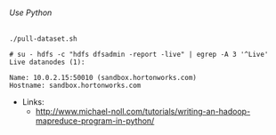 ###### Use Python

```
./pull-dataset.sh
```

```
# su - hdfs -c "hdfs dfsadmin -report -live" | egrep -A 3 '^Live'
Live datanodes (1):

Name: 10.0.2.15:50010 (sandbox.hortonworks.com)
Hostname: sandbox.hortonworks.com
```

* Links:
  - http://www.michael-noll.com/tutorials/writing-an-hadoop-mapreduce-program-in-python/
